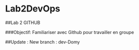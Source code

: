 # Lab2DevOps

##Lab 2 GITHUB

###Objectif:
Familiariser avec Github pour travailler en groupe

##Update : New branch : dev-Domy
